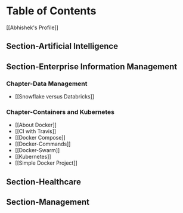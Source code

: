 # Table of Contents

[[Abhishek's Profile]]
## Section-Artificial Intelligence
## Section-Enterprise Information Management
### Chapter-Data Management
- [[Snowflake versus Databricks]]
### Chapter-Containers and Kubernetes
- [[About Docker]]
- [[CI with Travis]]
- [[Docker Compose]]
- [[Docker-Commands]]
- [[Docker-Swarm]]
- [[Kubernetes]]
- [[Simple Docker Project]]
## Section-Healthcare
## Section-Management
